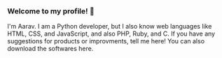 ### Welcome to my profile! 👋
I'm Aarav. I am a Python developer, but I also know web languages like HTML, CSS, and JavaScript, and also PHP, Ruby, and C. If you have any suggestions for products or improvments, tell me here! You can also download the softwares here.
